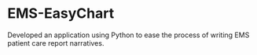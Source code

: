 # EMS-EasyChart

Developed an application using Python to ease the process of writing EMS patient care report narratives.
